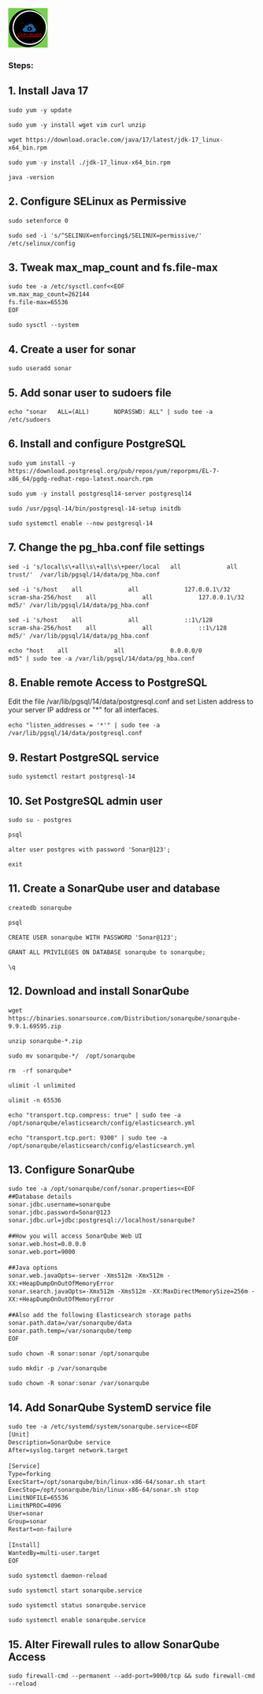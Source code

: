 <img src="../images/c4logo.png">

### Steps:
## 1. Install Java 17
```
sudo yum -y update
```
```
sudo yum -y install wget vim curl unzip 
```
```
wget https://download.oracle.com/java/17/latest/jdk-17_linux-x64_bin.rpm
```
```
sudo yum -y install ./jdk-17_linux-x64_bin.rpm
```
```
java -version
```
## 2. Configure SELinux as Permissive

```
sudo setenforce 0
```
```
sudo sed -i 's/^SELINUX=enforcing$/SELINUX=permissive/' /etc/selinux/config
```
## 3. Tweak max_map_count and fs.file-max

```
sudo tee -a /etc/sysctl.conf<<EOF
vm.max_map_count=262144
fs.file-max=65536
EOF
```
```
sudo sysctl --system
```
## 4. Create a user for sonar

```
sudo useradd sonar
```

## 5. Add sonar user to sudoers file

```
echo "sonar   ALL=(ALL)       NOPASSWD: ALL" | sudo tee -a /etc/sudoers
```
## 6. Install and configure PostgreSQL

```
sudo yum install -y https://download.postgresql.org/pub/repos/yum/reporpms/EL-7-x86_64/pgdg-redhat-repo-latest.noarch.rpm
```
```
sudo yum -y install postgresql14-server postgresql14
```
```
sudo /usr/pgsql-14/bin/postgresql-14-setup initdb
```
```
sudo systemctl enable --now postgresql-14
```
## 7. Change the pg_hba.conf file settings

```
sed -i 's/local\s\+all\s\+all\s\+peer/local   all             all                                     trust/'  /var/lib/pgsql/14/data/pg_hba.conf
```
```
sed -i 's/host    all             all             127.0.0.1\/32            scram-sha-256/host    all             all             127.0.0.1\/32            md5/' /var/lib/pgsql/14/data/pg_hba.conf
```
```
sed -i 's/host    all             all             ::1\/128                 scram-sha-256/host    all             all             ::1\/128                 md5/' /var/lib/pgsql/14/data/pg_hba.conf
```
```
echo "host    all             all             0.0.0.0/0            md5" | sudo tee -a /var/lib/pgsql/14/data/pg_hba.conf
```
## 8. Enable remote Access to PostgreSQL

Edit the file /var/lib/pgsql/14/data/postgresql.conf and set Listen address to your server IP address or "*" for all interfaces.

```
echo "listen_addresses = '*'" | sudo tee -a /var/lib/pgsql/14/data/postgresql.conf
```

## 9. Restart PostgreSQL service

```
sudo systemctl restart postgresql-14
```

## 10. Set PostgreSQL admin user

```
sudo su - postgres
```
```
psql 
```
```
alter user postgres with password 'Sonar@123';
```
```
exit
```

## 11. Create a SonarQube user and database

```
createdb sonarqube
```
```
psql
```
```
CREATE USER sonarqube WITH PASSWORD 'Sonar@123';
```
```
GRANT ALL PRIVILEGES ON DATABASE sonarqube to sonarqube;
```
```
\q
```

## 12. Download and install SonarQube

```
wget https://binaries.sonarsource.com/Distribution/sonarqube/sonarqube-9.9.1.69595.zip
```
```
unzip sonarqube-*.zip
```

```
sudo mv sonarqube-*/  /opt/sonarqube
```
```
rm  -rf sonarqube*
```
```
ulimit -l unlimited
```
```
ulimit -n 65536
```
```
echo "transport.tcp.compress: true" | sudo tee -a /opt/sonarqube/elasticsearch/config/elasticsearch.yml
```
```
echo "transport.tcp.port: 9300" | sudo tee -a /opt/sonarqube/elasticsearch/config/elasticsearch.yml
```

## 13. Configure SonarQube

```
sudo tee -a /opt/sonarqube/conf/sonar.properties<<EOF
##Database details
sonar.jdbc.username=sonarqube
sonar.jdbc.password=Sonar@123
sonar.jdbc.url=jdbc:postgresql://localhost/sonarqube?

##How you will access SonarQube Web UI
sonar.web.host=0.0.0.0
sonar.web.port=9000

##Java options
sonar.web.javaOpts=-server -Xms512m -Xmx512m -XX:+HeapDumpOnOutOfMemoryError
sonar.search.javaOpts=-Xmx512m -Xms512m -XX:MaxDirectMemorySize=256m -XX:+HeapDumpOnOutOfMemoryError

##Also add the following Elasticsearch storage paths
sonar.path.data=/var/sonarqube/data
sonar.path.temp=/var/sonarqube/temp
EOF
```
```
sudo chown -R sonar:sonar /opt/sonarqube
```
```
sudo mkdir -p /var/sonarqube
```
```
sudo chown -R sonar:sonar /var/sonarqube
```

## 14. Add SonarQube SystemD service file

```
sudo tee -a /etc/systemd/system/sonarqube.service<<EOF
[Unit]
Description=SonarQube service
After=syslog.target network.target

[Service]
Type=forking
ExecStart=/opt/sonarqube/bin/linux-x86-64/sonar.sh start
ExecStop=/opt/sonarqube/bin/linux-x86-64/sonar.sh stop
LimitNOFILE=65536
LimitNPROC=4096
User=sonar
Group=sonar
Restart=on-failure

[Install]
WantedBy=multi-user.target
EOF
```

```
sudo systemctl daemon-reload
```
```
sudo systemctl start sonarqube.service
```
```
sudo systemctl status sonarqube.service
```
```
sudo systemctl enable sonarqube.service
```

## 15. Alter Firewall rules to allow SonarQube Access

```
sudo firewall-cmd --permanent --add-port=9000/tcp && sudo firewall-cmd --reload
```
